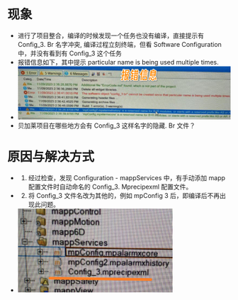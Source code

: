 # 现象
- 进行了项目整合，编译的时候发现一个任务也没有编译，直接提示有 Config_3. Br 名字冲突, 编译过程立刻终端，但看 Software Configuration 中，并没有看到有 Config_3 这个任务
- 报错信息如下，其中提示 particular name is being used multiple times.
- ![](FILES/032AS编译项目提示Config_3.br冲突项目无法编译/image-20230911194605814.png)
- 贝加莱项目在哪些地方会有 Config_3 这样名字的隐藏. Br 文件？

# 原因与解决方式
- 1. 经过检查，发现 Configuration - mappServices 中，有手动添加 mapp 配置文件时自动命名的 Config_3. Mprecipexml 配置文件。 
- 2. 将 Config_3 文件名改为其他的，例如 mpConfig 3 后，即编译后不再出现此问题。
- ![](FILES/032AS编译项目提示Config_3.br冲突项目无法编译/image-20230911194642789.png)

